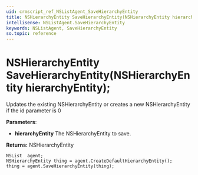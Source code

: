 ```yaml
---
uid: crmscript_ref_NSListAgent_SaveHierarchyEntity
title: NSHierarchyEntity SaveHierarchyEntity(NSHierarchyEntity hierarchyEntity);
intellisense: NSListAgent.SaveHierarchyEntity
keywords: NSListAgent, SaveHierarchyEntity
so.topic: reference
---
```


# NSHierarchyEntity SaveHierarchyEntity(NSHierarchyEntity hierarchyEntity);

Updates the existing NSHierarchyEntity or creates a new NSHierarchyEntity if the id parameter is 0

**Parameters**:
 - **hierarchyEntity** The NSHierarchyEntity to save.

**Returns:** NSHierarchyEntity

```crmscript
NSList  agent;
NSHierarchyEntity thing = agent.CreateDefaultHierarchyEntity();
thing = agent.SaveHierarchyEntity(thing);
```

